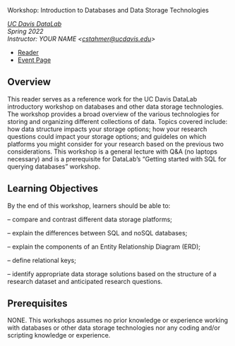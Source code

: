 Workshop: Introduction to Databases and Data Storage Technologies

_[UC Davis DataLab](https://datalab.ucdavis.edu/)_  
_Spring 2022_  
_Instructor: YOUR NAME <<cstahmer@ucdavis.edu>>_  

* [Reader](https://ucdavisdatalab.github.io/workshop_intro_to_data_storage/)
* [Event Page](https://datalab.ucdavis.edu/eventscalendar/introduction-to-databases-and-data-storage-technologies/)

## Overview

This reader serves as a reference work for the UC Davis DataLab introductory workshop on databases and other data storage technologies.  The workshop provides a broad overview of the various technologies for storing and organizing different collections of data. Topics covered include: how data structure impacts your storage options; how your research questions could impact your storage options; and guideles on which platforms you might consider for your research based on the previous two considerations. This workshop is a general lecture with Q&A (no laptops necessary) and is a prerequisite for DataLab’s “Getting started with SQL for querying databases” workshop.

## Learning Objectives 

By the end of this workshop, learners should be able to:

– compare and contrast different data storage platforms;

– explain the differences between SQL and noSQL databases;

– explain the components of an Entity Relationship Diagram (ERD);

– define relational keys;

– identify appropriate data storage solutions based on the structure of a research dataset and anticipated research questions.

## Prerequisites

NONE.  This workshops assumes no prior knowledge or experience working with databases or other data storage technologies nor any coding and/or scripting knowledge or experience.